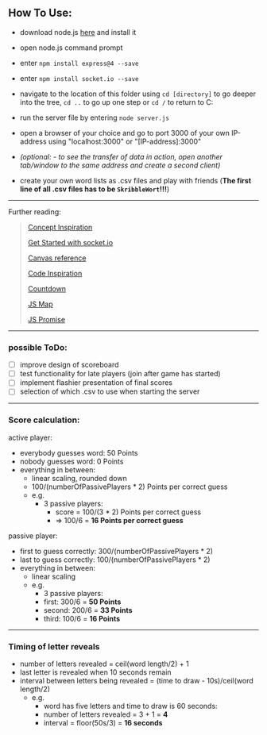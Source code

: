 ## How To Use:

* download node.js [here](https://nodejs.dev/download/ "node.js downloads") and install it
* open node.js command prompt
* enter `npm install express@4 --save`
* enter `npm install socket.io --save`
* navigate to the location of this folder using `cd [directory]` to go deeper into the tree, `cd ..` to go up one step or `cd /` to return to C:
* run the server file by entering `node server.js`
* open a browser of your choice and go to port 3000 of your own IP-address using "localhost:3000" or "[IP-address]:3000" 
* *(optional: - to see the transfer of data in action, open another tab/window to the same address and create a second client)*

* create your own word lists as .csv files and play with friends (**The first line of all .csv files has to be `SkribbleWort`!!!**)

---

Further reading:

> [Concept Inspiration](https://skribbl.io/ "Original game")
>
> [Get Started with socket.io](https://socket.io/get-started/chat "Small chat application and socket.io API documentation")
>
> [Canvas reference](https://www.w3schools.com/graphics/canvas\_reference.asp "Also a great place to learn about/look up all things HTML, CSS etc.")
>
> [Code Inspiration](https://zipso.net/a-simple-touchscreen-sketchpad-using-javascript-and-html5/ "Basic drawing functionality")
>
> [Countdown](https://stackoverflow.com/questions/8634415/recurrent-javascript-countdown "See 'Krzysztof's answer")
>
> [JS Map](https://developer.mozilla.org/en-US/docs/Web/JavaScript/Reference/Global\_Objects/Map "Useful for assigning usernames to sockets (serverside)")
>
> [JS Promise](https://developer.mozilla.org/en-US/docs/Web/JavaScript/Reference/Global\_Objects/Promise "Needed because currently connected sockets are saved as a promise")

---

### possible **ToDo:**

* [ ] improve design of scoreboard
* [ ] test functionality for late players (join after game has started)
* [ ] implement flashier presentation of final scores
* [ ] selection of which .csv to use when starting the server

---

### **Score calculation:**

active player:

* everybody guesses word: 50 Points
* nobody guesses word: 0 Points
* everything in between:
  * linear scaling, rounded down
  * 100/(numberOfPassivePlayers \* 2) Points per correct guess
  * e.g.
    * 3 passive players:
      * score = 100/(3 \* 2) Points per correct guess
      * => 100/6 = **16 Points per correct guess**

passive player:

* first to guess correctly: 300/(numberOfPassivePlayers \* 2)
* last to guess correctly: 100/(numberOfPassivePlayers \* 2)
* everything in between:
  * linear scaling
  * e.g.
    * 3 passive players:
    * first: 300/6 = **50 Points**
    * second: 200/6 = **33 Points**
    * third: 100/6 = **16 Points**

---

### **Timing of letter reveals**

* number of letters revealed = ceil(word length/2) + 1
* last letter is revealed when 10 seconds remain
* interval between letters being revealed = (time to draw - 10s)/ceil(word length/2)
  * e.g.
    * word has five letters and time to draw is 60 seconds:
    * number of letters revealed = 3 + 1 = **4**
    * interval = floor(50s/3) = **16 seconds**